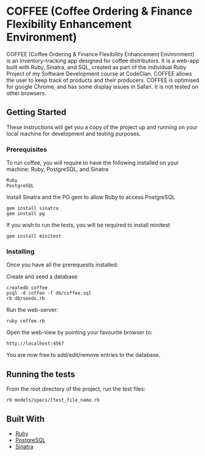 # COFFEE (Coffee Ordering & Finance Flexibility Enhancement Environment)

COFFEE (Coffee Ordering & Finance Flexibility Enhancement Environment) is an inventory-tracking app designed for coffee distributors. 
It is a web-app built with Ruby, Sinatra, and SQL, created as part of the individual Ruby Project of my Software Development course at CodeClan.
COFFEE allows the user to keep track of products and their producers.
COFFEE is optimised for google Chrome, and has some display issues in Safari. It is not tested on other browsers.

## Getting Started

These instructions will get you a copy of the project up and running on your local machine for development and testing purposes. 

### Prerequisites

To run coffee, you will require to have the following installed on your machine: Ruby, PostgreSQL, and Sinatra

```
Ruby
PostgreSQL
```
Install Sinatra and the PG gem to allow Ruby to access PostgreSQL
```
gem install sinatra
gem install pg
```
If you wish to run the tests, you will be required to install minitest
```
gem install minitest
```

### Installing

Once you have all the prerequesits installed:

Create and seed a database

```
createdb coffee
psql -d coffee -f db/coffee.sql
rb db/seeds.rb
```

Run the web-server:

```
ruby coffee.rb
```

Open the web-view by pointing your favourite browser to:

```
http://localhost:4567
```

You are now free to add/edit/remove entries to the database.

## Running the tests

From the root directory of the project, run the test files:
```
rb models/specs/[test_file_name.rb
```

## Built With

* [Ruby](https://www.ruby-lang.org)
* [PostgreSQL](https://www.postgresql.org)
* [Sinatra](http://sinatrarb.com)


